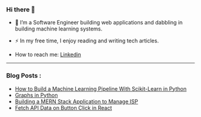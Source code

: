 ### Hi there 👋

- :telescope: I’m a Software Engineer building web applications and dabbling in building machine learning systems.
  
- :zap: In my free time, I enjoy reading and writing tech articles.

- How to reach me: [Linkedin](https://www.linkedin.com/in/wangui-waweru-bernice/)

---

### Blog Posts :
- [How to Build a Machine Learning Pipeline With Scikit-Learn in Python](https://www.turing.com/kb/building-ml-pipeline-in-python-with-scikit-learn)
- [Graphs in Python](https://dev.to/wanguiwaweru/graphs-in-python-1pom)
- [Building a MERN Stack Application to Manage ISP](https://www.section.io/engineering-education/build-mern-stack-application-to-manage-isp/)
- [Fetch API Data on Button Click in React](https://dev.to/wanguiwaweru/fetch-api-data-on-button-click-in-react-513i)


